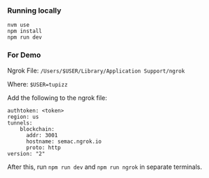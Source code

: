 ### Running locally

```
nvm use
npm install
npm run dev
```

### For Demo

Ngrok File:
`/Users/$USER/Library/Application Support/ngrok`

Where:
`$USER=tupizz`

Add the following to the ngrok file:
```
authtoken: <token>
region: us
tunnels:
    blockchain:
      addr: 3001
      hostname: semac.ngrok.io
      proto: http
version: "2"
```

After this, run `npm run dev` and `npm run ngrok` in separate terminals.

